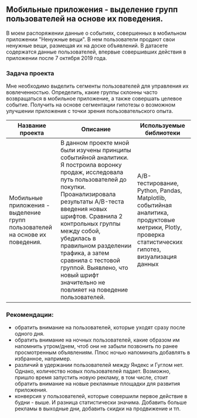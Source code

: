 ## Мобильные приложения - выделение групп пользователей на основе их поведения.

В моем распоряжении данные о событиях, совершенных в мобильном приложении "Ненужные вещи". В нем пользователи продают свои ненужные вещи, размещая их на доске объявлений. В датасете содержатся данные пользователей, впервые совершивших действия в приложении после 7 октября 2019 года.

### Задача проекта

Мне необходимо выделить сегменты пользователей для управления их вовлеченностью. Определить, какие группы склонны часто возвращаться в мобильное приложение, а также совершать целевое событие. Получить на основе сегментации гипотезы о возможном улучшении приложения с точки зрения пользовательского опыта.

| Название проекта  | Описание | Используемые библиотеки |
| ------------- | ------------- | ------------- |
| Мобильные приложения - выделение групп пользователей на основе их поведения.  |  В данном проекте мной были изучены принципы событийной аналитики. Я построила воронку продаж, исследовала путь пользователей до покупки. Проанализировала результаты A/B-теста введения новых шрифтов. Сравнила 2 контрольных группы между собой, убедилась в правильном разделении трафика, а затем сравнила с тестовой группой. Выявлено, что новый шрифт значительно не повлияет на поведение пользователей.  | A/B-тестирование, Python, Pandas, Matplotlib, событийная аналитика, продуктовые метрики, Plotly, проверка статистических гипотез, визуализация данных |

### Рекомендации:

- обратить внимание на пользователей, которые уходят сразу после одного дня.
- обратить внимание на ночных пользователей, какие образом им напомнить утром/днем, чтоб они не забыли позвонить по ранее просмотренным объявлениям. Плюс ночью напоминать добавлять в избранное, например.
- различий в удержании пользователей между Яндекс и Гуглом нет. Однако, количество новых пользователей падает. Возможно, пришло время запустить новую рекламу, в том числе, стоит обратить внимание на новые рекламные площадки для развития приложения.
- конверсия у пользователей, которые совершили первое действие в будни - выше. И разница статистически значима. Добавить больше рекламы в выходные дни, добавить скидки на продвижение и тп.

